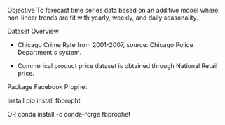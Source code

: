 
Objective
To forecast time series data based on an additive mdoel where non-linear trends are fit with yearly, weekly, and daily seasonality. 

Dataset Overview
 - Chicago Crime Rate from 2001-2007, source: Chicago Police Department's system. 

 - Commerical product price dataset is obtained through National Retail price. 

Package
Facebook Prophet

Install
pip install fbpropht

OR conda install -c conda-forge fbprophet
